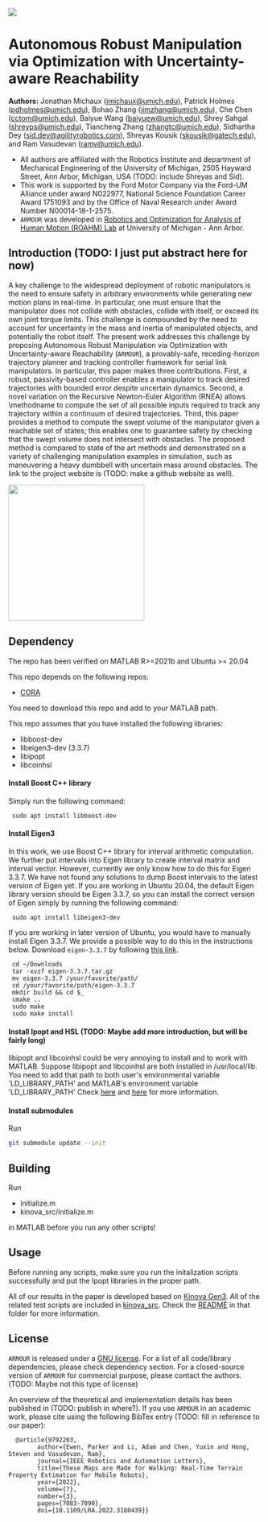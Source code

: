 ![](https://github.com/roahmlab/armour-dev/blob/main/assets/armour_logo.png?raw=true)

# Autonomous Robust Manipulation via Optimization with Uncertainty-aware Reachability
**Authors:** Jonathan Michaux (jmichaux@umich.edu), Patrick Holmes (pdholmes@umich.edu), Bohao Zhang (jimzhang@umich.edu), Che Chen (cctom@umich.edu), Baiyue Wang (baiyuew@umich.edu), Shrey Sahgal (shreyps@umich.edu), Tiancheng Zhang (zhangtc@umich.edu), Sidhartha Dey (sid.dey@agilityrobotics.com), Shreyas Kousik (skousik@gatech.edu), and Ram Vasudevan (ramv@umich.edu). 

- All authors are affiliated with the Robotics Institute and department of Mechanical Engineering of the University of Michigan, 2505 Hayward Street, Ann Arbor, Michigan, USA (TODO: include Shreyas and Sid).
- This work is supported by the Ford Motor Company via the Ford-UM Alliance under award N022977, National Science Foundation Career Award 1751093 and by the Office of Naval Research under Award Number N00014-18-1-2575.
- `ARMOUR` was developed in [Robotics and Optimization for Analysis of Human Motion (ROAHM) Lab](http://www.roahmlab.com/) at University of Michigan - Ann Arbor.

## Introduction (TODO: I just put abstract here for now)
A key challenge to the widespread deployment of robotic manipulators is the need to ensure safety in arbitrary environments while generating new motion plans in real-time.
In particular, one must ensure that the manipulator does not collide with obstacles, collide with itself, or exceed its own joint torque limits.
This challenge is compounded by the need to account for uncertainty in the mass and inertia of manipulated objects, and potentially the robot itself.
The present work addresses this challenge by proposing Autonomous Robust Manipulation via Optimization with Uncertainty-aware Reachability (`ARMOUR`), a provably-safe, receding-horizon trajectory planner and tracking controller framework for serial link manipulators.
In particular, this paper makes three contributions.
First, a robust, passivity-based controller enables a manipulator to track desired trajectories with bounded error despite uncertain dynamics.
Second, a novel variation on the Recursive Newton-Euler Algorithm (RNEA) allows \methodname to compute the set of all possible inputs required to track any trajectory within a continuum of desired trajectories.
Third, this paper provides a method to compute the swept volume of the manipulator given a reachable set of states; this enables one to guarantee safety by checking that the swept volume does not intersect with obstacles.
The proposed method is compared to state of the art methods and demonstrated on a variety of challenging manipulation examples in simulation, such as maneuvering a heavy dumbbell with uncertain mass around obstacles. 
The link to the project website is (TODO: make a github website as well).

<img height="270" src="/figures/urmtd_front_figure.png"/>

## Dependency
The repo has been verified on MATLAB R>=2021b and Ubuntu >= 20.04

This repo depends on the following repos:
 - [CORA](https://tumcps.github.io/CORA/)
 
You need to download this repo and add to your MATLAB path.

This repo assumes that you have installed the following libraries:

 - libboost-dev
 - libeigen3-dev (3.3.7)
 - libipopt
 - libcoinhsl
 
#### Install Boost C++ library
Simply run the following command:

     sudo apt install libboost-dev 

#### Install Eigen3
In this work, we use Boost C++ library for interval arithmetic computation. 
We further put intervals into Eigen library to create interval matrix and interval vector. 
However, currently we only know how to do this for Eigen 3.3.7.
We have not found any solutions to dump Boost intervals to the latest version of Eigen yet.
If you are working in Ubuntu 20.04, the default Eigen library version should be Eigen 3.3.7, so you can install the correct version of Eigen simply by running the following command:

     sudo apt install libeigen3-dev 

If you are working in later version of Ubuntu, you would have to manually install Eigen 3.3.7.
We provide a possible way to do this in the instructions below.
Download `eigen-3.3.7` by following [this link](https://gitlab.com/libeigen/eigen/-/releases/3.3.7).

     cd ~/Downloads
     tar -xvzf eigen-3.3.7.tar.gz
     mv eigen-3.3.7 /your/favorite/path/
     cd /your/favorite/path/eigen-3.3.7
     mkdir build && cd $_
     cmake ..
     sudo make
     sudo make install
 
#### Install Ipopt and HSL (TODO: Maybe add more introduction, but will be fairly long)
libipopt and libcoinhsl could be very annoying to install and to work with MATLAB. 
Suppose libipopt and libcoinhsl are both installed in /usr/local/lib.
You need to add that path to both user's environmental variable 'LD_LIBRARY_PATH' and MATLAB's environment variable 'LD_LIBRARY_PATH'
Check [here](https://www.mathworks.com/help/matlab/matlab_external/set-run-time-library-path-on-linux-systems.html) and [here](https://stackoverflow.com/questions/13428910/how-to-set-the-environmental-variable-ld-library-path-in-linux) for more information.

#### Install submodules
Run
``` sh
git submodule update --init
```

## Building
Run 
 - initialize.m
 - kinova_src/initialize.m
 
in MATLAB before you run any other scripts!

## Usage
Before running any scripts, make sure you run the initalization scripts successfully and put the Ipopt libraries in the proper path.

All of our results in the paper is developed based on [Kinova Gen3](https://www.kinovarobotics.com/product/gen3-robots). 
All of the related test scripts are included in [kinova_src](https://github.com/roahmlab/armour-dev/tree/main/kinova_src).
Check the [README](https://github.com/roahmlab/armour-dev/blob/main/kinova_src/README.md) in that folder for more information.

## License

`ARMOUR` is released under a [GNU license](https://github.com/roahmlab/armour-dev/blob/main/LICENSE). For a list of all code/library dependencies, please check dependency section. For a closed-source version of `ARMOUR` for commercial purpose, please contact the authors. (TODO: Maybe not this type of license)

An overview of the theoretical and implementation details has been published in (TODO: publish in where?). If you use `ARMOUR` in an academic work, please cite using the following BibTex entry (TODO: fill in reference to our paper):

      @article{9792203,
            author={Ewen, Parker and Li, Adam and Chen, Yuxin and Hong, Steven and Vasudevan, Ram},
            journal={IEEE Robotics and Automation Letters}, 
            title={These Maps are Made for Walking: Real-Time Terrain Property Estimation for Mobile Robots}, 
            year={2022},
            volume={7},
            number={3},
            pages={7083-7090},
            doi={10.1109/LRA.2022.3180439}}
